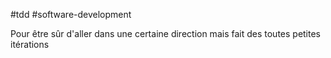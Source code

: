
#tdd #software-development 

Pour être sûr d'aller dans une certaine direction mais fait des toutes petites itérations